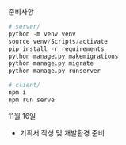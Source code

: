 준비사항

```python
# server/
python -m venv venv
source venv/Scripts/activate
pip install -r requirements
python manage.py makemigrations
python manage.py migrate
python manage.py runserver

# client/
npm i
npm run serve
```

11월 16일

- 기획서 작성 및 개발환경 준비
